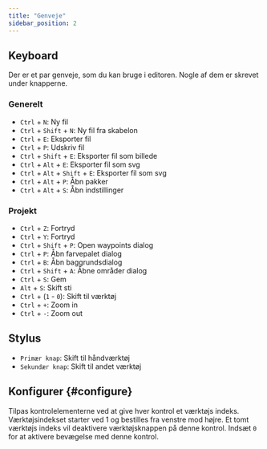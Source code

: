 ```yaml
---
title: "Genveje"
sidebar_position: 2
---
```



## Keyboard

Der er et par genveje, som du kan bruge i editoren. Nogle af dem er skrevet under knapperne.

### Generelt

* `Ctrl` + `N`: Ny fil
* `Ctrl` + `Shift` + `N`: Ny fil fra skabelon
* `Ctrl` + `E`: Eksporter fil
* `Ctrl` + `P`: Udskriv fil
* `Ctrl` + `Shift` + `E`: Eksporter fil som billede
* `Ctrl` + `Alt` + `E`: Eksporter fil som svg
* `Ctrl` + `Alt` + `Shift` + `E`: Eksporter fil som svg
* `Ctrl` + `Alt` + `P`: Åbn pakker
* `Ctrl` + `Alt` + `S`: Åbn indstillinger

### Projekt

* `Ctrl` + `Z`: Fortryd
* `Ctrl` + `Y`: Fortryd
* `Ctrl` + `Shift` + `P`: Open waypoints dialog
* `Ctrl` + `P`: Åbn farvepalet dialog
* `Ctrl` + `B`: Åbn baggrundsdialog
* `Ctrl` + `Shift` + `A`: Åbne områder dialog
* `Ctrl` + `S`: Gem
* `Alt` + `S`: Skift sti
* `Ctrl` + (`1` - `0`): Skift til værktøj
* `Ctrl` + `+`: Zoom in
* `Ctrl` + `-`: Zoom out

## Stylus

* `Primær knap`: Skift til håndværktøj
* `Sekundær knap`: Skift til andet værktøj

## Konfigurer {#configure}

Tilpas kontrolelementerne ved at give hver kontrol et værktøjs indeks. Værktøjsindekset starter ved 1 og bestilles fra venstre mod højre. Et tomt værktøjs indeks vil deaktivere værktøjsknappen på denne kontrol. Indsæt `0` for at aktivere bevægelse med denne kontrol.
